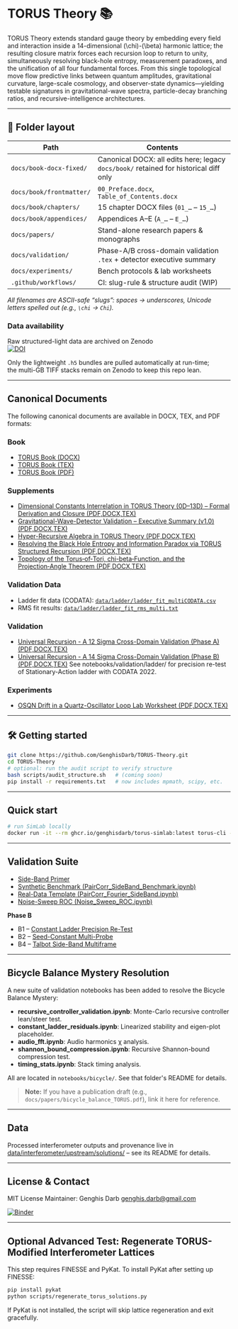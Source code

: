 # TORUS Theory 📚

TORUS Theory extends standard gauge theory by embedding every field and interaction inside a 14-dimensional \(\chi\)-\(\beta\) harmonic lattice; the resulting closure matrix forces each recursion loop to return to unity, simultaneously resolving black-hole entropy, measurement paradoxes, and the unification of all four fundamental forces. From this single topological move flow predictive links between quantum amplitudes, gravitational curvature, large-scale cosmology, and observer-state dynamics—yielding testable signatures in gravitational-wave spectra, particle-decay branching ratios, and recursive-intelligence architectures.

---

## 📂 Folder layout

| Path | Contents |
|------|-----------|
| `docs/book-docx-fixed/` | Canonical DOCX: all edits here; legacy `docs/book/` retained for historical diff only |
| `docs/book/frontmatter/` | `00_Preface.docx`, `Table_of_Contents.docx` |
| `docs/book/chapters/` | 15 chapter DOCX files (`01_…` – `15_…`) |
| `docs/book/appendices/` | Appendices A–E (`A_…` – `E_…`) |
| `docs/papers/` | Stand-alone research papers & monographs |
| `docs/validation/` | Phase-A/B cross-domain validation `.tex` + detector executive summary |
| `docs/experiments/` | Bench protocols & lab worksheets |
| `.github/workflows/` | CI: slug-rule & structure audit (WIP) |

_All filenames are ASCII-safe “slugs”: spaces → underscores, Unicode letters spelled out (e.g., `\chi` → `Chi`)._

### Data availability
Raw structured-light data are archived on Zenodo  
[![DOI](https://zenodo.org/badge/DOI/10.5281/zenodo.14002229.svg)](https://doi.org/10.5281/zenodo.14002229)

Only the lightweight `.h5` bundles are pulled automatically at run-time;  
the multi-GB TIFF stacks remain on Zenodo to keep this repo lean.

---

## Canonical Documents

The following canonical documents are available in DOCX, TEX, and PDF formats:

### Book
- [TORUS Book (DOCX)](docs/book/torus_book.docx)
- [TORUS Book (TEX)](docs/book-latex/torus_book.tex)
- [TORUS Book (PDF)](docs/book-latex/torus_book.pdf)

### Supplements
- [Dimensional Constants Interrelation in TORUS Theory (0D–13D) – Formal Derivation and Closure (PDF,DOCX,TEX)](docs/supplements/Dimensional%20Constants%20Interrelation%20in%20TORUS%20Theory%20(0D%E2%80%9313D)%20%E2%80%93%20Formal%20Derivation%20and%20Closure.pdf)
- [Gravitational-Wave-Detector Validation – Executive Summary (v1.0) (PDF,DOCX,TEX)](docs/supplements/Gravitational-Wave-Detector%20Validation%20%E2%80%93%20Executive%20Summary%20(v1.0).pdf)
- [Hyper-Recursive Algebra in TORUS Theory (PDF,DOCX,TEX)](docs/supplements/Hyper-Recursive%20Algebra%20in%20TORUS%20Theory.pdf)
- [Resolving the Black Hole Entropy and Information Paradox via TORUS Structured Recursion (PDF,DOCX,TEX)](docs/supplements/Resolving%20the%20Black%20Hole%20Entropy%20and%20Information%20Paradox%20via%20TORUS%20Structured%20Recursion.pdf)
- [Topology of the Torus‑of‑Tori, chi-beta‑Function, and the Projection‑Angle Theorem (PDF,DOCX,TEX)](docs/supplements/Topology%20of%20the%20Torus%E2%80%91of%E2%80%91Tori,%20chi-beta%E2%80%91Function,%20and%20the%20Projection%E2%80%91Angle%20Theorem.pdf)

### Validation Data
- Ladder fit data (CODATA): [`data/ladder/ladder_fit_multiCODATA.csv`](data/ladder/ladder_fit_multiCODATA.csv)
- RMS fit results: [`data/ladder/ladder_fit_rms_multi.txt`](data/ladder/ladder_fit_rms_multi.txt)

### Validation
- [Universal Recursion - A 12 Sigma Cross-Domain Validation (Phase A) (PDF,DOCX,TEX)](docs/validation/Universal%20Recursion%20-%20A%2012%20Sigma%20Cross-Domain%20Validation%20(Phase%20A).pdf)
- [Universal Recursion - A 14 Sigma Cross-Domain Validation (Phase B) (PDF,DOCX,TEX)](docs/validation/Universal%20Recursion%20-%20A%2014%20Sigma%20Cross-Domain%20Validation%20(Phase%20B).pdf)
See notebooks/validation/ladder/ for precision re-test of Stationary-Action ladder with CODATA 2022.

### Experiments
- [OSQN Drift in a Quartz-Oscillator Loop Lab Worksheet (PDF,DOCX,TEX)](docs/experiments/OSQN%20Drift%20in%20a%20Quartz-Oscillator%20Loop%20Lab%20Worksheet.pdf)

---

## 🛠️ Getting started

```bash
git clone https://github.com/GenghisDarb/TORUS-Theory.git
cd TORUS-Theory
# optional: run the audit script to verify structure
bash scripts/audit_structure.sh   # (coming soon)
pip install -r requirements.txt   # now includes mpmath, scipy, etc.
```

---

## Quick start

```bash
# run SimLab locally
docker run -it --rm ghcr.io/genghisdarb/torus-simlab:latest torus-cli --help
```

---

## Validation Suite

- [Side-Band Primer](docs/SideBand_Primer.md)
- [Synthetic Benchmark (PairCorr_SideBand_Benchmark.ipynb)](notebooks/validation/synthetic/PairCorr_SideBand_Benchmark.ipynb)
- [Real-Data Template (PairCorr_Fourier_SideBand.ipynb)](notebooks/validation/realdata/PairCorr_Fourier_SideBand.ipynb)
- [Noise-Sweep ROC (Noise_Sweep_ROC.ipynb)](notebooks/validation/synthetic/Noise_Sweep_ROC.ipynb)

**Phase B**
- B1 – [Constant Ladder Precision Re-Test](notebooks/validation/constants/Validation_ConstantLadder_PrecisionReTest.ipynb)
- B2 – [Seed-Constant Multi-Probe](notebooks/validation/constants/Validation_SeedConstant_MultiProbe.ipynb)
- B4 – [Talbot Side-Band Multiframe](notebooks/validation/optics/Validation_Talbot_SideBand_Multiframe.ipynb)

---

## Bicycle Balance Mystery Resolution

A new suite of validation notebooks has been added to resolve the Bicycle Balance Mystery:

- **recursive_controller_validation.ipynb**: Monte-Carlo recursive controller lean/steer test.
- **constant_ladder_residuals.ipynb**: Linearized stability and eigen-plot placeholder.
- **audio_fft.ipynb**: Audio harmonics χ analysis.
- **shannon_bound_compression.ipynb**: Recursive Shannon-bound compression test.
- **timing_stats.ipynb**: Stack timing analysis.

All are located in `notebooks/bicycle/`. See that folder's README for details.

> **Note:** If you have a publication draft (e.g., `docs/papers/bicycle_balance_TORUS.pdf`), link it here for reference.

---

## Data
Processed interferometer outputs and provenance live in
[data/interferometer/upstream/solutions/](data/interferometer/upstream/solutions/) – see its README for details.

---

## License & Contact
MIT License
Maintainer: Genghis Darb <genghis.darb@gmail.com>

[![Binder](https://mybinder.org/badge_logo.svg)](https://mybinder.org/v2/gh/GenghisDarb/TORUS-Theory/main?labpath=README.ipynb)

---

## Optional Advanced Test: Regenerate TORUS-Modified Interferometer Lattices

This step requires FINESSE and PyKat. To install PyKat after setting up FINESSE:

```bash
pip install pykat
python scripts/regenerate_torus_solutions.py
```

If PyKat is not installed, the script will skip lattice regeneration and exit gracefully.
